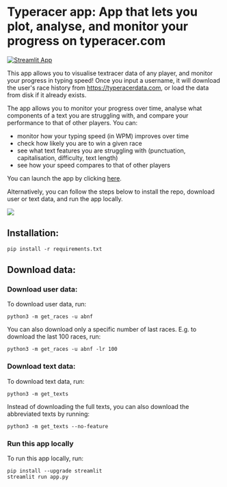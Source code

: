 # Typeracer app: App that lets you plot, analyse, and monitor your progress on typeracer.com

[![Streamlit App](https://static.streamlit.io/badges/streamlit_badge_black_white.svg)](https://arunfrey-typeracer-app-siw3aw.streamlitapp.com/)

This app allows you to visualise textracer data of any player, and monitor your progress in typing speed! Once you input a username, it will download the user's race history from https://typeracerdata.com, or load the data from disk if it already exists.

The app allows you to monitor your progress over time, analyse what components of a text you are struggling with, and compare your performance to that of other players. You can: 
- monitor how your typing speed (in WPM) improves over time
- check how likely you are to win a given race
- see what text features you are struggling with (punctuation, capitalisation, difficulty, text length)
- see how your speed compares to that of other players

You can launch the app by clicking [here](https://arunfrey-typeracer-app-siw3aw.streamlitapp.com/).

Alternatively, you can follow the steps below to install the repo, download user or text data, and run the app locally.

![](img/example.gif)

## Installation: 

```
pip install -r requirements.txt
```

## Download data: 

### Download user data: 
To download user data, run: 
```
python3 -m get_races -u abnf
```

You can also download only a specific number of last races. E.g. to download the last 100 races, run: 
```
python3 -m get_races -u abnf -lr 100
```

### Download text data: 
To download text data, run: 
```
python3 -m get_texts 
```

Instead of downloading the full texts, you can also download the abbreviated texts by running: 
```
python3 -m get_texts --no-feature 
```

### Run this app locally

To run this app locally, run:

```
pip install --upgrade streamlit
streamlit run app.py
```
